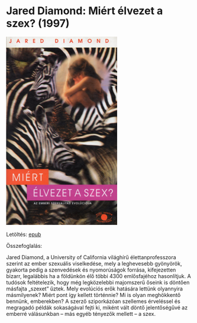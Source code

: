# <a name="id_908">Jared Diamond: Miért élvezet a szex? (1997)</a>
<img src="https://github.com/BercziSandor/calibre_lib/raw/main/Jared%20Diamond/Miert%20elvezet%20a%20szex_%20%28908%29/cover.jpg" alt="cover" width="300"/>

Letöltés: [epub](https://github.com/BercziSandor/calibre_lib/raw/main/Jared%20Diamond/Miert%20elvezet%20a%20szex_%20%28908%29/Miert%20elvezet%20a%20szex_%20-%20Jared%20Diamond.epub)

Összefoglalás:
<div>
<p>Jared Diamond, a University of California világhírű élettanprofesszora szerint az ember szexuális viselkedése, mely a leghevesebb gyönyörök, gyakorta pedig a szenvedések és nyomorúságok forrása, kifejezetten bizarr, legalábbis ha a földünkön élő többi 4300 emlősfajéhoz hasonlítjuk. A tudósok feltételezik, hogy még legközelebbi majomszerű őseink is döntően másfajta „szexet” űztek. Mely evolúciós erők hatására lettünk olyannyira másmilyenek? Miért pont így kellett történnie? Mi is olyan meghökkentő bennünk, emberekben? A szerző sziporkázóan szellemes érveléssel és megragadó példák sokaságával fejti ki, miként vált döntő jelentőségűvé az emberré válásunkban – más egyéb tényezők mellett – a szex.</p></div>


